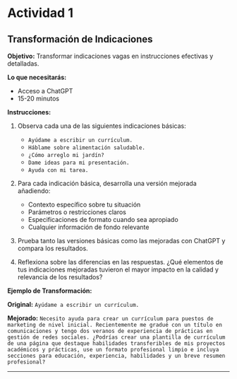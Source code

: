 # Actividad 1

## Transformación de Indicaciones

**Objetivo:** Transformar indicaciones vagas en instrucciones efectivas y detalladas.

**Lo que necesitarás:**

- Acceso a ChatGPT
- 15-20 minutos

**Instrucciones:**

1. Observa cada una de las siguientes indicaciones básicas:

   - `Ayúdame a escribir un currículum.`
   - `Háblame sobre alimentación saludable.`
   - `¿Cómo arreglo mi jardín?`
   - `Dame ideas para mi presentación.`
   - `Ayuda con mi tarea.`

2. Para cada indicación básica, desarrolla una versión mejorada añadiendo:

   - Contexto específico sobre tu situación
   - Parámetros o restricciones claros
   - Especificaciones de formato cuando sea apropiado
   - Cualquier información de fondo relevante

3. Prueba tanto las versiones básicas como las mejoradas con ChatGPT y compara los resultados.

4. Reflexiona sobre las diferencias en las respuestas. ¿Qué elementos de tus indicaciones mejoradas tuvieron el mayor impacto en la calidad y relevancia de los resultados?

**Ejemplo de Transformación:**

**Original:** `Ayúdame a escribir un currículum.`

**Mejorado:** `Necesito ayuda para crear un currículum para puestos de marketing de nivel inicial. Recientemente me gradué con un título en comunicaciones y tengo dos veranos de experiencia de prácticas en gestión de redes sociales. ¿Podrías crear una plantilla de currículum de una página que destaque habilidades transferibles de mis proyectos académicos y prácticas, use un formato profesional limpio e incluya secciones para educación, experiencia, habilidades y un breve resumen profesional?`

--- 